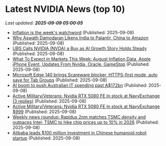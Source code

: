 # Latest NVIDIA News (top 10)
_Last updated: **2025-09-09 05:00:05**_

- [Inflation is the week's watchword](https://www.thestreet.com/economy/inflation-is-the-weeks-watchword) (Published: 2025-09-08)
- [Why Aswath Damodaran Likens India to Palantir, China to Amazon](https://www.ndtvprofit.com/markets/exclusive-why-aswath-damodaran-likens-india-to-palantir-china-to-amazon) (Published: 2025-09-08)
- [UBS Calls NVIDIA (NVDA) a Buy as AI Growth Story Holds Steady](https://finance.yahoo.com/news/ubs-calls-nvidia-nvda-buy-035937618.html) (Published: 2025-09-08)
- [What To Expect in Markets This Week: August Inflation Data, Apple iPhone Event, Updates From Nvidia, Oracle, GameStop](https://biztoc.com/x/04af26e83153bb3e) (Published: 2025-09-08)
- [Microsoft Edge 140 brings Scareware blocker, HTTPS-first mode, auto save for Tab Groups](https://www.ghacks.net/2025/09/08/microsoft-edge-140-brings-scareware-blocker-https-first-mode-auto-save-for-tab-groups/) (Published: 2025-09-08)
- [AI boom to push Australian IT spending past A$172bn](https://www.computerweekly.com/news/366630422/AI-boom-to-push-Australian-IT-spending-past-A172bn) (Published: 2025-09-08)
- [Active Military/Veterans: Nvidia RTX 5080 FE In stock at NavyExchange (3 replies)](https://slickdeals.net/f/18589090-active-military-veterans-nvidia-rtx-5080-fe-in-stock-at-navyexchange) (Published: 2025-09-08)
- [Active Military/Veterans: Nvidia RTX 5080 FE In stock at NavyExchange $999](https://slickdeals.net/f/18589090-active-military-veterans-nvidia-rtx-5080-fe-in-stock-at-navyexchange-999) (Published: 2025-09-08)
- [Weekly news roundup: Rapidus 2nm matches TSMC density and outpaces Intel; TSMC to hike chip prices up to 10% in 2026](https://www.digitimes.com/news/a20250908VL200/weekly-news-roundup-rapidus-2nm-tsmc-intel.html) (Published: 2025-09-08)
- [Alibaba leads $100 million investment in Chinese humanoid robot startup](https://www.cnbc.com/2025/09/08/alibaba-leads-100-million-investment-in-chinese-humanoid-robot-startup.html) (Published: 2025-09-08)
